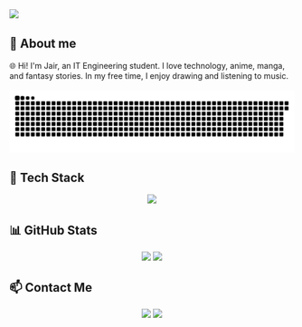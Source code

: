 <img src="https://readme-typing-svg.herokuapp.com/?font=Roboto&weight=900&size=40=true&vCenter=true&width=500&height=70&duration=4000&color=B3B3B3&lines=Hi+There!+👋;+I'm+Jair+Sánchez!;" />

<h2>📖 About me</h2> 
🌐 Hi! I'm Jair, an IT Engineering student. I love technology, anime, manga, and fantasy stories. In my free time, I enjoy drawing and listening to music. 

<div align="center">
  <br>
  <img alt="snake eating my contributions" src="https://raw.githubusercontent.com/codediaz/codediaz/output/github-contribution-grid-snake.svg" />
  <br/>
</div>

<h2>🚀 Tech Stack</h2> 
<p align="center">
  <a href="https://skillicons.dev">
    <img src="https://skillicons.dev/icons?i=figma,git,docker,html,css,js,jquery,ts,angular,react,flutter,flask,express,c,tailwind,bootstrap,spring,java,py,postman,php,nodejs,mysql,postgres,mongodb" />
  </a>
</p>

## 📊 GitHub Stats  
<p align="center">
  <img src="https://github-readme-stats.vercel.app/api?username=tu-usuario&show_icons=true&theme=tokyonight" width="48%"/>
  <img src="https://github-readme-streak-stats.herokuapp.com/?user=tu-usuario&theme=tokyonight" width="48%"/>
</p>

## 📫 Contact Me  
<p align="center">
  <a href="mailto:tuemail@gmail.com"><img src="https://img.shields.io/badge/Gmail-D14836?style=for-the-badge&logo=gmail&logoColor=white"></a>
  <a href="https://www.linkedin.com/in/tuusuario"><img src="https://img.shields.io/badge/LinkedIn-0A66C2?style=for-the-badge&logo=linkedin&logoColor=white"></a>
</p>
